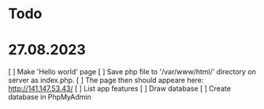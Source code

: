 # Todo

# 27.08.2023

[ ] Make 'Hello world' page
  [ ] Save php file to '/var/www/html/' directory on server as index.php.
  [ ] The page then should appeare here: http://141.147.53.43/
[ ] List app features
[ ] Draw database
[ ] Create database in PhpMyAdmin


